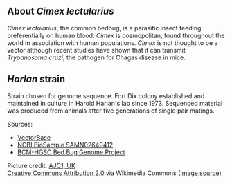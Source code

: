 About *Cimex lectularius*
-------------------------

*Cimex lectularius*, the common bedbug, is a parasitic insect feeding
preferentially on human blood. *Cimex* is cosmopolitan, found throughout
the world in association with human populations. *Cimex* is not thought
to be a vector although recent studies have shown that it can transmit
*Trypanosoma cruzi*, the pathogen for Chagas disease in mice.

*Harlan* strain
---------------

Strain chosen for genome sequence. Fort Dix colony established and
maintained in culture in Harold Harlan\'s lab since 1973. Sequenced
material was produced from animals after five generations of
single pair matings.

Sources:
* [VectorBase](https://veupathdb.org/veupathdb/app/search/dataset/AllDatasets/result?filterTerm=GCA_000648675.3)
* [NCBI BioSample SAMN02649412](https://www.ncbi.nlm.nih.gov/biosample/SAMN02649412/)
* [BCM-HGSC Bed Bug Genome Project](https://www.hgsc.bcm.edu/arthropods/bed-bug-genome-project)

Picture credit:
[AJC1, UK](https://www.flickr.com/people/47353092@N00)  
[Creative Commons Attribution 2.0](https://creativecommons.org/licenses/by-sa/2.0) via Wikimedia Commons [(Image source)](https://commons.wikimedia.org/wiki/File:Bed_bug,_Cimex_lectularius_(9627010587).jpg)

